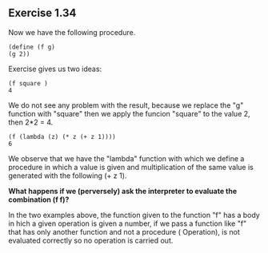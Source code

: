 ## Exercise 1.34 

Now we have the following procedure.

```
(define (f g)
(g 2))
```

Exercise gives us two ideas:

```
(f square )
4
```

We do not see any problem with the result, because we replace the "g" function
with "square" then we apply the funcion "square" to the value 2, then 2*2 = 4.


```
(f (lambda (z) (* z (+ z 1))))
6
```

We observe that we have the "lambda" function with which we define a procedure
in which a value is given and multiplication of the same value is generated
with the following (+ z 1).


__What happens if we (perversely) ask the interpreter to evaluate the combination (f f)?__


In the two examples above, the function given to the function "f" has a body in
hich a given operation is given a number, if we pass a function like "f" that has 
only another function and not a procedure ( Operation), is not evaluated correctly so 
no operation is carried out.



